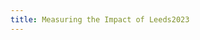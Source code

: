```yaml
---
title: Measuring the Impact of Leeds2023
---
```





<style>
  iframe {
    border: 0;
    width: 100%;
    box-sizing: border-box;
  }
</style>
